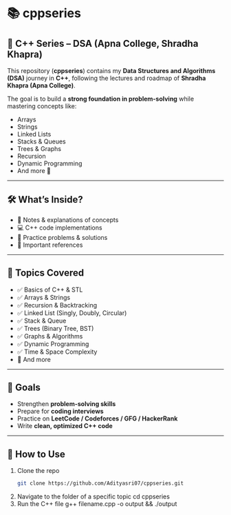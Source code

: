 # 📚 cppseries

## 🚀 C++ Series – DSA (Apna College, Shradha Khapra)

This repository (**cppseries**) contains my **Data Structures and Algorithms (DSA)** journey in **C++**, following the lectures and roadmap of **Shradha Khapra (Apna College)**.  

The goal is to build a **strong foundation in problem-solving** while mastering concepts like:  
- Arrays  
- Strings  
- Linked Lists  
- Stacks & Queues  
- Trees & Graphs  
- Recursion  
- Dynamic Programming  
- And more 🚀  

---

## 🛠️ What’s Inside?
- 📖 Notes & explanations of concepts  
- 💻 C++ code implementations  
- 🧩 Practice problems & solutions  
- 🔗 Important references  

---

## 📂 Topics Covered
- ✅ Basics of C++ & STL  
- ✅ Arrays & Strings  
- ✅ Recursion & Backtracking  
- ✅ Linked List (Singly, Doubly, Circular)  
- ✅ Stack & Queue  
- ✅ Trees (Binary Tree, BST)  
- ✅ Graphs & Algorithms  
- ✅ Dynamic Programming  
- ✅ Time & Space Complexity  
- 🚀 And more

---

## 🎯 Goals
- Strengthen **problem-solving skills**  
- Prepare for **coding interviews**  
- Practice on **LeetCode / Codeforces / GFG / HackerRank**  
- Write **clean, optimized C++ code**  

---

## 🚀 How to Use
1. Clone the repo  
   ```bash
   git clone https://github.com/Adityasri07/cppseries.git
2. Navigate to the folder of a specific topic
   cd cppseries
3. Run the C++ file
   g++ filename.cpp -o output && ./output
